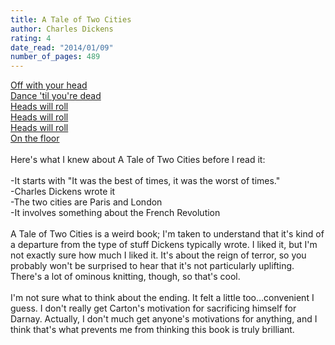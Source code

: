 ```yaml
---
title: A Tale of Two Cities
author: Charles Dickens
rating: 4
date_read: "2014/01/09"
number_of_pages: 489
---
```


<a href="http://www.youtube.com/watch?v=auzfTPp4moA">Off with your head<br/>Dance 'til you're dead<br/>Heads will roll<br/>Heads will roll<br/>Heads will roll<br/>On the floor</a><br/><br/>Here's what I knew about A Tale of Two Cities before I read it:<br/><br/>-It starts with "It was the best of times, it was the worst of times."<br/>-Charles Dickens wrote it<br/>-The two cities are Paris and London<br/>-It involves something about the French Revolution<br/><br/>A Tale of Two Cities is a weird book; I'm taken to understand that it's kind of a departure from the type of stuff Dickens typically wrote. I liked it, but I'm not exactly sure how much I liked it. It's about the reign of terror, so you probably won't be surprised to hear that it's not particularly uplifting. There's a lot of ominous knitting, though, so that's cool.<br/><br/><spoiler>I'm not sure what to think about the ending. It felt a little too...convenient I guess. I don't really get Carton's motivation for sacrificing himself for Darnay. Actually, I don't much get anyone's motivations for anything, and I think that's what prevents me from thinking this book is truly brilliant.</spoiler>